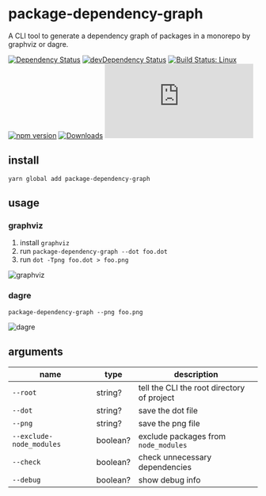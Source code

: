 # package-dependency-graph

A CLI tool to generate a dependency graph of packages in a monorepo by graphviz or dagre.

[![Dependency Status](https://david-dm.org/plantain-00/package-dependency-graph.svg)](https://david-dm.org/plantain-00/package-dependency-graph)
[![devDependency Status](https://david-dm.org/plantain-00/package-dependency-graph/dev-status.svg)](https://david-dm.org/plantain-00/package-dependency-graph#info=devDependencies)
[![Build Status: Linux](https://travis-ci.org/plantain-00/package-dependency-graph.svg?branch=master)](https://travis-ci.org/plantain-00/package-dependency-graph)
[![npm version](https://badge.fury.io/js/package-dependency-graph.svg)](https://badge.fury.io/js/package-dependency-graph)
[![Downloads](https://img.shields.io/npm/dm/package-dependency-graph.svg)](https://www.npmjs.com/package/package-dependency-graph)
[![type-coverage](https://img.shields.io/badge/dynamic/json.svg?label=type-coverage&prefix=%E2%89%A5&suffix=%&query=$.typeCoverage.atLeast&uri=https%3A%2F%2Fraw.githubusercontent.com%2Fplantain-00%2Fpackage-dependency-graph%2Fmaster%2Fpackage.json)](https://github.com/plantain-00/package-dependency-graph)

## install

`yarn global add package-dependency-graph`

## usage

### graphviz

1. install `graphviz`
2. run `package-dependency-graph --dot foo.dot`
3. run `dot -Tpng foo.dot > foo.png`

![graphviz](./demo/graphviz.png)

### dagre

`package-dependency-graph --png foo.png`

![dagre](./demo/dagre.png)

## arguments

name | type | description
--- | --- | ---
`--root` | string? | tell the CLI the root directory of project
`--dot` | string? | save the dot file
`--png` | string? | save the png file
`--exclude-node_modules` | boolean? | exclude packages from `node_modules`
`--check` | boolean? | check unnecessary dependencies
`--debug` | boolean? | show debug info
